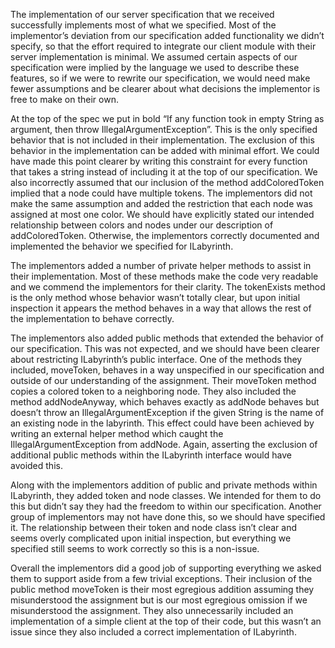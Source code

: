The implementation of our server specification that we received successfully implements most of what we specified.  Most of the implementor’s deviation from our specification added functionality we didn’t specify, so that the effort required to integrate our client module with their server implementation is minimal.  We assumed certain aspects of our specification were implied by the language we used to describe these features, so if we were to rewrite our specification, we would need make fewer assumptions and be clearer about what decisions the implementor is free to make on their own.

At the top of the spec we put in bold “If any function took in empty String as argument, then throw IllegalArgumentException”.  This is the only specified behavior that is not included in their implementation.  The exclusion of this behavior in the implementation can be added with minimal effort.  We could have made this point clearer by writing this constraint for every function that takes a string instead of including it at the top of our specification.  We also incorrectly assumed that our inclusion of the method addColoredToken implied that a node could have multiple tokens.  The implementors did not make the same assumption and added the restriction that each node was assigned at most one color.  We should have explicitly stated our intended relationship between colors and nodes under our description of addColoredToken.  Otherwise, the implementors correctly documented and implemented the behavior we specified for ILabyrinth.

The implementors added a number of private helper methods to assist in their implementation.  Most of these methods make the code very readable and we commend the implementors for their clarity.  The tokenExists method is the only method whose behavior wasn’t totally clear, but upon initial inspection it appears the method behaves in a way that allows the rest of the implementation to behave correctly.

The implementors also added public methods that extended the behavior of our specification.  This was not expected, and we should have been clearer about restricting ILabyrinth’s public interface.  One of the methods they included, moveToken, behaves in a way unspecified in our specification and outside of our understanding of the assignment.  Their moveToken method copies a colored token to a neighboring node.  They also included the method addNodeAnyway, which behaves exactly as addNode behaves but doesn’t throw an IllegalArgumentException if the given String is the name of an existing node in the labyrinth.  This effect could have been achieved by writing an external helper method which caught the IllegalArgumentException from addNode.  Again, asserting the exclusion of additional public methods within the ILabyrinth interface would have avoided this.

Along with the implementors addition of public and private methods within ILabyrinth, they added token and node classes.  We intended for them to do this but didn’t say they had the freedom to within our specification.  Another group of implementors may not have done this, so we should have specified it.  The relationship between their token and node class isn’t clear and seems overly complicated upon initial inspection, but everything we specified still seems to work correctly so this is a non-issue.

Overall the implementors did a good job of supporting everything we asked them to support aside from a few trivial exceptions.  Their inclusion of the public method moveToken is their most egregious addition assuming they misunderstood the assignment but is our most egregious omission if we misunderstood the assignment.  They also unnecessarily included an implementation of a simple client at the top of their code, but this wasn’t an issue since they also included a correct implementation of ILabyrinth.
